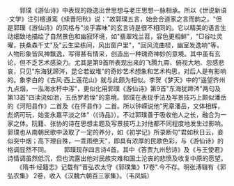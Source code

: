 <!-- { "loadSidebar": true } -->
　　郭璞《游仙诗》中表现的隐逸出世思想与老庄思想一脉相承。所以《世说新语·文学》注引檀道鸾《续晋阳秋》说："故郭璞五言，始会合道家之言而韵之。"但是郭璞《游仙诗》的风格与"淡乎寡味"的玄言诗是很不相同的。它以精美的语言生动细致地描绘了自然景色和幽寂环境，如"翡翠戏兰苕，容色更相鲜"，"□谷吐灵曜，扶桑森千丈"及"云生梁栋间，风出窗户里"，"回风流曲棂，幽室发逸响"等，人物形象皆风神飘逸，写得甚有情采，创造出一种瑰奇神妙的意境。其中虽有玄论，但不乏艺术感染力。尤其是第9首所表现出来的飞腾九霄、俯视大地、忽感悲哀，只见"东海犹蹄涔，昆仑若蚁堆"的奇妙艺术想象和艺术构思，对后人是有影响的。象李白的《古风·西上莲花山》就与此颇为相似。李贺《梦天》中的"遥望齐州九点烟，一泓海水杯中泻"，更似化用郭璞《游仙诗》第9首"东海犹蹄涔"两句及第13首"四渎流如泪，五岳罗若垤"的意境。郭璞在表现手法及写景技巧上颇似潘岳的《河阳县作》二首及《在怀县作》二首。所以钟嵘说他"宪章潘岳，文体相辉，彪炳可玩，始变永嘉平淡之体"（《诗品》）。不过郭璞善于吸收他人之长，融合为一家之体。阮籍、张协的诗在思想主题及写景技巧上对他都不同程度地发生过影响。郭璞也从南朝民歌中汲取了一定的养分，如《初学记》所录断句"君如秋日云，妾似突中烟；高下理自殊，一乖雨绝天"，即具有浓厚的民歌色彩，与《游仙诗》的格调显然不同。
　　郭璞现存四言诗4首。其中《答贾九州愁诗》及《与王使君》诗情调虽然低沉，但也流露出他对民族灾难和国土沦丧的悲愤及收复中原的愿望。
　　《隋书·经籍志》记载有"晋弘农太守《郭璞集》17卷".今不存。明张溥辑有《郭弘农集》 2卷，收入《汉魏六朝百三家集》。（韦凤娟）
